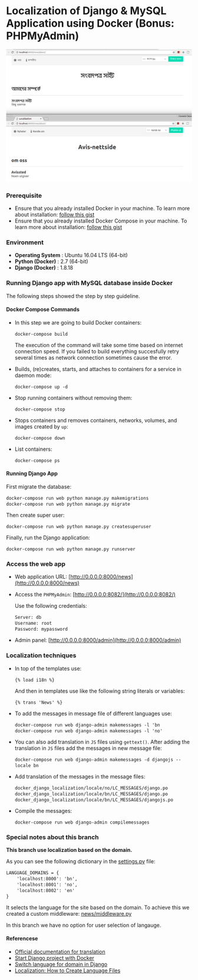 Localization of Django & MySQL Application using Docker (Bonus: PHPMyAdmin)
===========================================================================
![DEMO](screenshot/localization.png)

### Prerequisite
* Ensure that you already installed Docker in your machine. To learn more about installation: [follow this gist](https://gist.github.com/arsho/6249e3f0fc1d966d115c34718e1a8a0a#file-docker_installation_ubuntu_16-04-md)
* Ensure that you already installed Docker Compose in your machine. To learn more about installation: [follow this gist](https://gist.github.com/arsho/6249e3f0fc1d966d115c34718e1a8a0a#file-docker_compose_ubuntu_16-04-md)

### Environment

* <b> Operating System</b> : Ubuntu 16.04 LTS (64-bit)
* <b> Python (Docker)</b> : 2.7 (64-bit)
* <b> Django (Docker)</b> : 1.8.18


### Running Django app with MySQL database inside Docker
The following steps showed the step by step guideline. 

#### Docker Compose Commands
* In this step we are going to build Docker containers:
    ```
    docker-compose build
    ```
    The execution of the command will take some time based on internet connection speed.
    If you failed to build everything succesfully retry several times as network connection sometimes cause the error.

* Builds, (re)creates, starts, and attaches to containers for a service in daemon mode:
    ```
    docker-compose up -d
    ```

* Stop running containers without removing them:
    ```
    docker-compose stop
    ```

* Stops containers and removes containers, networks, volumes, and images created by `up`:
    ```
    docker-compose down
    ```

* List containers:
    ```
    docker-compose ps
    ```
#### Running Django App
First migrate the database:
```
docker-compose run web python manage.py makemigrations
docker-compose run web python manage.py migrate
```
Then create super user:
```
docker-compose run web python manage.py createsuperuser
```
Finally, run the Django application:
```
docker-compose run web python manage.py runserver
```

### Access the web app

* Web application URL: [http://0.0.0.0:8000/news](http://0.0.0.0:8000/news)

* Access the `PHPMyAdmin`: [http://0.0.0.0:8082/](http://0.0.0.0:8082/)
    
    Use the following credentials:
    ```
    Server: db
    Username: root
    Password: mypassword
    ```
* Admin panel: [http://0.0.0.0:8000/admin](http://0.0.0.0:8000/admin)

### Localization techniques

* In top of the templates use: 
    ```
    {% load i18n %}
    ```
    And then in templates use like the following string literals or variables:
    ```
    {% trans 'News' %}
    ```

* To add the messages in message file of different languages use:
    ```
    docker-compose run web django-admin makemessages -l 'bn
    docker-compose run web django-admin makemessages -l 'no'  
    ```
    
* You can also add translation in `JS` files using `gettext()`.
    After adding the translation in `JS` files add the messages in new message file:
    ```
    docker-compose run web django-admin makemessages -d djangojs --locale bn
    ```
    
* Add translation of the messages in the message files:
    ```
    docker_django_localization/locale/no/LC_MESSAGES/django.po
    docker_django_localization/locale/bn/LC_MESSAGES/django.po
    docker_django_localization/locale/bn/LC_MESSAGES/djangojs.po    
    ```

* Compile the messages:
    ```
    docker-compose run web django-admin compilemessages    
    ```

### Special notes about this branch

**This branch use localization based on the domain.**

As you can see the following dictionary in the [settings.py](localization_project/settings.py) file:
```
LANGUAGE_DOMAINS = {
    'localhost:8000': 'bn',
    'localhost:8001': 'no',
    'localhost:8002': 'en'
}
```
It selects the language for the site based on the domain. 
To achieve this we created a custom middleware: [news/middleware.py](news/middleware.py)


In this branch we have no option for user selection of langauge.
#### Referencese
* [Official documentation for translation](https://docs.djangoproject.com/en/1.8/topics/i18n/translation/)
* [Start Django project with Docker](http://mmorejon.github.io/en/blog/start-django-project-with-docker/)
* [Switch language for domain in Django](https://7webpages.com/blog/switch-language-regarding-of-domain-in-django/)
* [Localization: How to Create Language Files](https://djangobook.com/localization-create-language-files/)